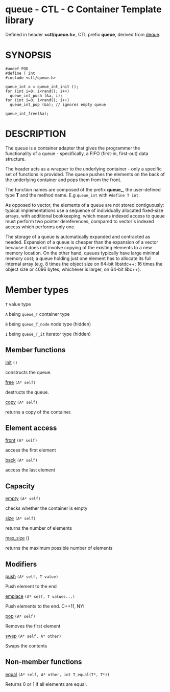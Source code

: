 # queue - CTL - C Container Template library

Defined in header **<ctl/queue.h>**, CTL prefix **queue**,
derived from [deque](deque.md).

# SYNOPSIS

    #undef POD
    #define T int
    #include <ctl/queue.h>

    queue_int a = queue_int_init ();
    for (int i=0; i<rand(); i++)
      queue_int_push (&a, i);
    for (int i=0; i<rand(); i++)
      queue_int_pop (&a); // ignores empty queue

    queue_int_free(&a);

# DESCRIPTION

The queue is a container adapter that gives the programmer the functionality of a queue - specifically, a FIFO (first-in, first-out) data structure.

The header acts as a wrapper to the underlying container - only a
specific set of functions is provided. The queue pushes the elements on the back
of the underlying container and pops them from the front. 

The function names are composed of the prefix **queue_**, the user-defined type
**T** and the method name. E.g `queue_int` with `#define T int`.

As opposed to vector, the elements of a queue are not stored contiguously:
typical implementations use a sequence of individually allocated fixed-size
arrays, with additional bookkeeping, which means indexed access to queue must
perform two pointer dereferences, compared to vector's indexed access which
performs only one.

The storage of a queue is automatically expanded and contracted as
needed. Expansion of a queue is cheaper than the expansion of a vector
because it does not involve copying of the existing elements to a new memory
location. On the other hand, queues typically have large minimal memory cost; a
queue holding just one element has to allocate its full internal array (e.g. 8
times the object size on 64-bit libstdc++; 16 times the object size or 4096
bytes, whichever is larger, on 64-bit libc++).

# Member types

`T`                       value type

`A` being `queue_T`       container type

`B` being `queue_T_node`  node type (hidden)

`I` being `queue_T_it`    iterator type (hidden)

## Member functions

[init](queue/init.md) `()`

constructs the queue.

[free](queue/free.md) `(A* self)`

destructs the queue.

[copy](queue/copy.md) `(A* self)`

returns a copy of the container.

## Element access

[front](queue/front.md) `(A* self)`

access the first element

[back](queue/back.md) `(A* self)`

access the last element

## Capacity

[empty](queue/empty.md) `(A* self)`

checks whether the container is empty

[size](queue/size.md) `(A* self)`

returns the number of elements

[max_size](queue/max_size.md) ()

returns the maximum possible number of elements

## Modifiers

[push](queue/push.md) `(A* self, T value)`

Push element to the end

[emplace](queue/emplace.md) `(A* self, T values...)`

Push elements to the end. C++11, NYI

[pop](queue/pop.md) `(A* self)`

Removes the first element

[swap](queue/swap.md) `(A* self, A* other)`

Swaps the contents

## Non-member functions

[equal](queue/equal.md) `(A* self, A* other, int T_equal(T*, T*))`

Returns 0 or 1 if all elements are equal.
